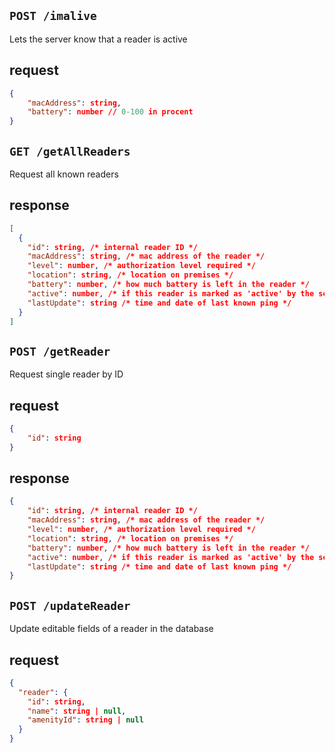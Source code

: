 ## `POST /imalive`

Lets the server know that a reader is active

## request

```json
{
    "macAddress": string,
    "battery": number // 0-100 in procent
}

```

## `GET /getAllReaders`

Request all known readers

## response

```json
[
  {
    "id": string, /* internal reader ID */
    "macAddress": string, /* mac address of the reader */
    "level": number, /* authorization level required */
    "location": string, /* location on premises */
    "battery": number, /* how much battery is left in the reader */
    "active": number, /* if this reader is marked as 'active' by the server */
    "lastUpdate": string /* time and date of last known ping */
  }
]
```

## `POST /getReader`

Request single reader by ID

## request

```json
{
    "id": string
}
```

## response

```json
{
    "id": string, /* internal reader ID */
    "macAddress": string, /* mac address of the reader */
    "level": number, /* authorization level required */
    "location": string, /* location on premises */
    "battery": number, /* how much battery is left in the reader */
    "active": number, /* if this reader is marked as 'active' by the server */
    "lastUpdate": string /* time and date of last known ping */
}
```

## `POST /updateReader`

Update editable fields of a reader in the database

## request

```json
{
  "reader": {
    "id": string,
    "name": string | null,
    "amenityId": string | null
  }
}
```